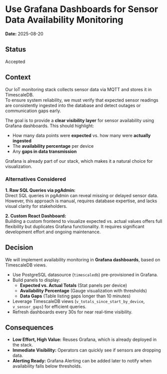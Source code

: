 # Use Grafana Dashboards for Sensor Data Availability Monitoring

**Date:** 2025-08-20

## Status

Accepted

## Context

Our IoT monitoring stack collects sensor data via MQTT and stores it in TimescaleDB.  
To ensure system reliability, we must verify that expected sensor readings are consistently ingested into the database and detect outages or communication gaps early.

The goal is to provide a **clear visibility layer** for sensor availability using Grafana dashboards. This should highlight:

- How many data points were **expected** vs. how many were **actually ingested**
- The **availability percentage** per device
- Any **gaps in data transmission**

Grafana is already part of our stack, which makes it a natural choice for visualization.

### Alternatives Considered

**1. Raw SQL Queries via pgAdmin:**  
Direct SQL queries in pgAdmin can reveal missing or delayed sensor data. However, this approach is manual, requires database expertise, and lacks visual clarity for stakeholders.

**2. Custom React Dashboard:**  
Building a custom frontend to visualize expected vs. actual values offers full flexibility but duplicates Grafana functionality. It requires significant development effort and ongoing maintenance.


## Decision

We will implement availability monitoring in **Grafana dashboards**, based on TimescaleDB views.

- Use PostgreSQL datasource (`timescaledb`) pre-provisioned in Grafana.
- Build panels to display:
  - **Expected vs. Actual Totals** (Stat panels per device)
  - **Availability Percentage** (Gauge visualization with thresholds)
  - **Data Gaps** (Table listing gaps longer than 10 minutes)
- Leverage TimescaleDB views (`v_totals_since_start_by_device`, `v_sensor_gaps`) for efficient queries.
- Refresh dashboards every 30s for near real-time visibility.

## Consequences

* **Low Effort, High Value:** Reuses Grafana, which is already deployed in the stack.
* **Immediate Visibility:** Operators can quickly see if sensors are dropping data.
* **Alerting Ready:** Grafana Alerting can be added later to notify when availability falls below thresholds.